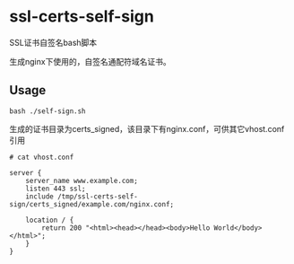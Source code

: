 # ssl-certs-self-sign
SSL证书自签名bash脚本

生成nginx下使用的，自签名通配符域名证书。

## Usage

```
bash ./self-sign.sh
```

生成的证书目录为certs_signed，该目录下有nginx.conf，可供其它vhost.conf引用

```
# cat vhost.conf

server {
	server_name www.example.com;
	listen 443 ssl;
	include /tmp/ssl-certs-self-sign/certs_signed/example.com/nginx.conf;

	location / {
		return 200 "<html><head></head><body>Hello World</body></html>";
	}
}
```
